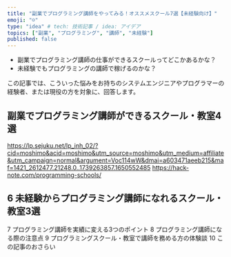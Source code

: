 ```yaml
---
title: "副業でプログラミング講師をやってみる！オススメスクール7選【未経験向け】"
emoji: "☺️"
type: "idea" # tech: 技術記事 / idea: アイデア
topics: ["副業", "プログラミング", "講師", "未経験"]
published: false
---
```


- 副業でプログラミング講師の仕事ができるスクールってどこかあるかな？
- 未経験でもプログラミングの講師で稼げるのかな？

この記事では、こういった悩みをお持ちのシステムエンジニアやプログラマーの経験者、または現役の方を対象に、回答します。

## 副業でプログラミング講師ができるスクール・教室4選
https://lp.sejuku.net/lp_inh_02/?cid=moshimo&acid=moshimo&utm_source=moshimo&utm_medium=affiliate&utm_campaign=normal&argument=Voc114wW&dmai=a603471aeeb215&maf=1421_2612477.21248.0..1739263857.1650552485
https://hack-note.com/programming-schools/

## 6 未経験からプログラミング講師になれるスクール・教室3選
7 プログラミング講師を実績に変える3つのポイント
8 プログラミング講師になる際の注意点
9 プログラミングスクール・教室で講師を務める方の体験談
10 この記事のおさらい
